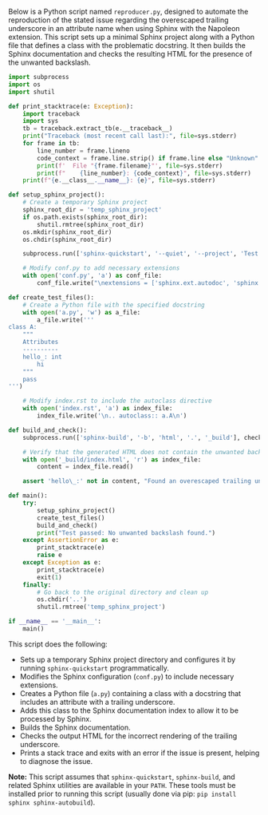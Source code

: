 Below is a Python script named `reproducer.py`, designed to automate the reproduction of the stated issue regarding the overescaped trailing underscore in an attribute name when using Sphinx with the Napoleon extension. This script sets up a minimal Sphinx project along with a Python file that defines a class with the problematic docstring. It then builds the Sphinx documentation and checks the resulting HTML for the presence of the unwanted backslash.

```python
import subprocess
import os
import shutil

def print_stacktrace(e: Exception):
    import traceback
    import sys
    tb = traceback.extract_tb(e.__traceback__)
    print("Traceback (most recent call last):", file=sys.stderr)
    for frame in tb:
        line_number = frame.lineno
        code_context = frame.line.strip() if frame.line else "Unknown"
        print(f'  File "{frame.filename}"', file=sys.stderr)
        print(f"    {line_number}: {code_context}", file=sys.stderr)
    print(f"{e.__class__.__name__}: {e}", file=sys.stderr)

def setup_sphinx_project():
    # Create a temporary Sphinx project
    sphinx_root_dir = 'temp_sphinx_project'
    if os.path.exists(sphinx_root_dir):
        shutil.rmtree(sphinx_root_dir)
    os.mkdir(sphinx_root_dir)
    os.chdir(sphinx_root_dir)

    subprocess.run(['sphinx-quickstart', '--quiet', '--project', 'Test Project', '--author', 'Test Author', '-v', '0.1', '--release', '0.1', '--language', 'en', '--suffix', '.rst', '--master', 'index', '--makefile', '--batchfile'], check=True)

    # Modify conf.py to add necessary extensions
    with open('conf.py', 'a') as conf_file:
        conf_file.write("\nextensions = ['sphinx.ext.autodoc', 'sphinx.ext.napoleon']\n")

def create_test_files():
    # Create a Python file with the specified docstring
    with open('a.py', 'w') as a_file:
        a_file.write('''
class A:
    """
    Attributes
    ----------
    hello_: int
        hi
    """
    pass
''')

    # Modify index.rst to include the autoclass directive
    with open('index.rst', 'a') as index_file:
        index_file.write('\n.. autoclass:: a.A\n')

def build_and_check():
    subprocess.run(['sphinx-build', '-b', 'html', '.', '_build'], check=True)

    # Verify that the generated HTML does not contain the unwanted backslash
    with open('_build/index.html', 'r') as index_file:
        content = index_file.read()

    assert 'hello\_:' not in content, "Found an overescaped trailing underscore in attribute name"

def main():
    try:
        setup_sphinx_project()
        create_test_files()
        build_and_check()
        print("Test passed: No unwanted backslash found.")
    except AssertionError as e:
        print_stacktrace(e)
        raise e
    except Exception as e:
        print_stacktrace(e)
        exit(1)
    finally:
        # Go back to the original directory and clean up
        os.chdir('..')
        shutil.rmtree('temp_sphinx_project')

if __name__ == '__main__':
    main()
```

This script does the following:
- Sets up a temporary Sphinx project directory and configures it by running `sphinx-quickstart` programmatically.
- Modifies the Sphinx configuration (`conf.py`) to include necessary extensions.
- Creates a Python file (`a.py`) containing a class with a docstring that includes an attribute with a trailing underscore.
- Adds this class to the Sphinx documentation index to allow it to be processed by Sphinx.
- Builds the Sphinx documentation.
- Checks the output HTML for the incorrect rendering of the trailing underscore.
- Prints a stack trace and exits with an error if the issue is present, helping to diagnose the issue.

**Note:** This script assumes that `sphinx-quickstart`, `sphinx-build`, and related Sphinx utilities are available in your `PATH`. These tools must be installed prior to running this script (usually done via pip: `pip install sphinx sphinx-autobuild`).